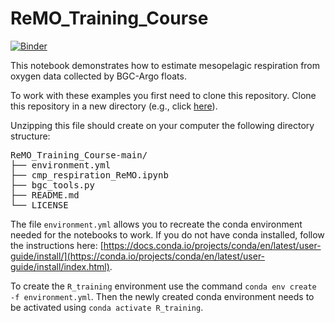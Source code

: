 # ReMO_Training_Course
[![Binder](https://mybinder.org/badge_logo.svg)](https://mybinder.org/v2/gh/grgdll/ReMO_Training_Course/main?labpath=cmp_respiration_ReMO.ipynb)

This notebook demonstrates how to estimate mesopelagic respiration from oxygen data collected by BGC-Argo floats.

To work with these examples you first need to clone this repository. Clone this repository in a new directory (e.g., click [here](https://github.com/grgdll/ReMO_Training_Course/archive/refs/heads/main.zip)).

Unzipping this file should create on your computer the following directory structure:
<pre>
ReMO_Training_Course-main/
├── environment.yml
├── cmp_respiration_ReMO.ipynb
├── bgc_tools.py
├── README.md
└── LICENSE
</pre>

The file `environment.yml` allows you to recreate the conda environment needed for the notebooks to work. If you do not have conda installed, follow the instructions here: [https://docs.conda.io/projects/conda/en/latest/user-guide/install/](https://conda.io/projects/conda/en/latest/user-guide/install/index.html).

To create the `R_training` environment use the command `conda env create -f environment.yml`. Then the newly created conda environment needs to be activated using `conda activate R_training`.
